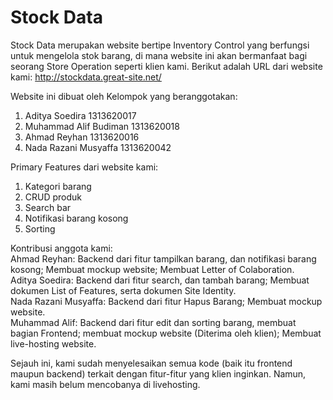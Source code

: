# Stock Data

 Stock Data merupakan website bertipe Inventory Control yang berfungsi untuk mengelola stok barang, di mana website ini akan bermanfaat bagi seorang Store Operation seperti klien  kami.
 Berikut adalah URL dari website kami:
 http://stockdata.great-site.net/
 
 Website ini dibuat oleh Kelompok yang beranggotakan:
 
 1. Aditya Soedira 1313620017
 2. Muhammad Alif Budiman 1313620018
 3. Ahmad Reyhan 1313620016
 4. Nada Razani Musyaffa 1313620042
 
 Primary Features dari website kami:
 1. Kategori barang
 2. CRUD produk
 3. Search bar
 4. Notifikasi barang kosong
 5. Sorting
 
 Kontribusi anggota kami:  
 Ahmad Reyhan: Backend dari fitur tampilkan barang, dan notifikasi barang kosong; Membuat mockup website; Membuat Letter of Colaboration.  
 Aditya Soedira: Backend dari fitur search, dan tambah barang; Membuat dokumen List of Features, serta dokumen Site Identity.  
 Nada Razani Musyaffa: Backend dari fitur Hapus Barang; Membuat mockup website.  
 Muhammad Alif: Backend dari fitur edit dan sorting barang, membuat bagian Frontend; membuat mockup website (Diterima oleh klien); Membuat live-hosting website.


 Sejauh ini, kami sudah menyelesaikan semua kode (baik itu frontend maupun backend) terkait dengan fitur-fitur yang klien inginkan. Namun, kami masih belum mencobanya di livehosting.
